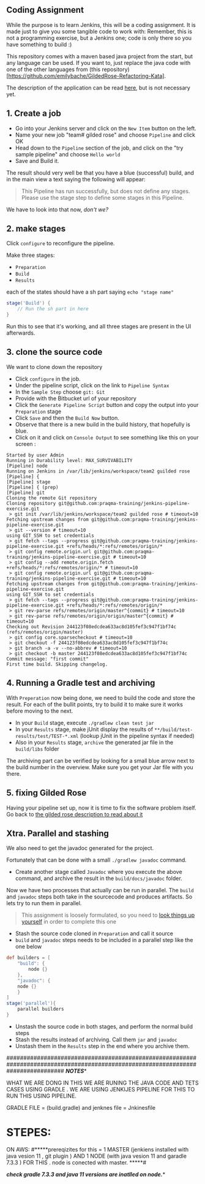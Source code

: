 ## Coding Assignment

While the purpose is to learn Jenkins, this will be a coding assignment. It is made just to give you some tangible code to work with:
Remember, this is not a programming exercise, but a Jenkins one; code is only there so you have something to build :)

This repository comes with a maven based java project from the start, but any language can be used. If you want to, just replace the java code with one of the other languages from (this repository)[https://github.com/emilybache/GildedRose-Refactoring-Kata].

The description of the application can be read [here](gildedrose.md), but is not necessary yet.

## 1. Create a job

* Go into your Jenkins server and click on the `New Item` button on the left.
* Name your new job "team# gilded rose" and choose `Pipeline` and click OK
* Head down to the `Pipeline` section of the job, and click on the "try sample pipeline" and choose `Hello world`
* Save and Build it.

The result should very well be that you have a blue (successful) build, and in the main view a text saying the following will appear:

> This Pipeline has run successfully, but does not define any stages. Please use the stage step to define some stages in this Pipeline.

We have to look into that now, *don't we?*

## 2. make stages

Click `configure` to reconfigure the pipeline.

Make three stages:

* `Preparation`
* `Build`
* `Results`

each of the states should have a sh part saying `echo "stage name"`

``` groovy
stage('Build') {
    // Run the sh part in here
}
```

Run this to see that it's working, and all three stages are present in the UI afterwards.

## 3. clone the source code

We want to clone down the repository

* Click `configure` in the job.
* Under the pipeline script, click on the link to `Pipeline Syntax`
* In the `Sample Step` choose `git: Git`
* Provide with the Bitbucket url of your repository
* Click the `Generate Pipeline Script` button and copy the output into your `Preparation` stage
* Click `Save` and then the `Build Now` button.
* Observe that there is a new build in the build history, that hopefully is blue.
* Click on it and click on `Console Output` to see something like this on your screen :

``` text
Started by user Admin
Running in Durability level: MAX_SURVIVABILITY
[Pipeline] node
Running on Jenkins in /var/lib/jenkins/workspace/team2 guilded rose
[Pipeline] {
[Pipeline] stage
[Pipeline] { (prep)
[Pipeline] git
Cloning the remote Git repository
Cloning repository git@github.com:praqma-training/jenkins-pipeline-exercise.git
 > git init /var/lib/jenkins/workspace/team2 guilded rose # timeout=10
Fetching upstream changes from git@github.com:praqma-training/jenkins-pipeline-exercise.git
 > git --version # timeout=10
using GIT_SSH to set credentials 
 > git fetch --tags --progress git@github.com:praqma-training/jenkins-pipeline-exercise.git +refs/heads/*:refs/remotes/origin/*
 > git config remote.origin.url git@github.com:praqma-training/jenkins-pipeline-exercise.git # timeout=10
 > git config --add remote.origin.fetch +refs/heads/*:refs/remotes/origin/* # timeout=10
 > git config remote.origin.url git@github.com:praqma-training/jenkins-pipeline-exercise.git # timeout=10
Fetching upstream changes from git@github.com:praqma-training/jenkins-pipeline-exercise.git
using GIT_SSH to set credentials 
 > git fetch --tags --progress git@github.com:praqma-training/jenkins-pipeline-exercise.git +refs/heads/*:refs/remotes/origin/*
 > git rev-parse refs/remotes/origin/master^{commit} # timeout=10
 > git rev-parse refs/remotes/origin/origin/master^{commit} # timeout=10
Checking out Revision 244123f08edcdea633ac8d105fef3c947f1bf74c (refs/remotes/origin/master)
 > git config core.sparsecheckout # timeout=10
 > git checkout -f 244123f08edcdea633ac8d105fef3c947f1bf74c
 > git branch -a -v --no-abbrev # timeout=10
 > git checkout -b master 244123f08edcdea633ac8d105fef3c947f1bf74c
Commit message: "first commit"
First time build. Skipping changelog.
```

## 4. Running a Gradle test and archiving

With `Preperation` now being done, we need to build the code and store the result.
For each of the bullit points, try to build it to make sure it works before moving to the next.

* In your `Build` stage,  execute `./gradlew clean test jar`
* In your `Results` stage, make jUnit display the results of `**/build/test-results/test/TEST-*.xml` (lookup jUnit in the pipeline syntax if needed)
* Also in your `Results` stage, `archive` the generated jar file in the `build/libs` folder

The archiving part can be verified by looking for a small blue arrow next to the build number in the overview. Make sure you get your Jar file with you there.

## 5. fixing Gilded Rose

Having your pipeline set up, now it is time to fix the software problem itself. Go back to [the gilded rose description to read about it](gildedrose.md)

## Xtra. Parallel and stashing

We also need to get the javadoc generated for the project.

Fortunately that can be done with a small `./gradlew javadoc` command.

* Create another stage called `Javadoc` where you execute the above command, and archive the result in the `build/docs/javadoc` folder.

Now we have two processes that actually can be run in parallel. The `build` and `javadoc` steps both take in the sourcecode and produces artifacts. So lets try to run them in parallel.

> This assignment is loosely formulated, so you need to [look things up yourself](https://jenkins.io/doc/pipeline/steps/) in order to complete this one

* Stash the source code cloned in `Preparation` and call it source
* `build` and `javadoc` steps needs to be included in a parallel step like the one below

```groovy
def builders = [
	"build": {
		node {}
	},
	"javadoc": {
	node {}
	}
]
stage('parallel'){
	parallel builders
}
```

* Unstash the source code in both stages, and perform the normal build steps
* Stash the results instead of archiving. Call them `jar` and `javadoc`
* Unstash them in the `Results` step in the end where you archive them.

  
#################################################################################################################################
			*****NOTES******
   
WHAT WE ARE DONG IN THIS WE ARE RUNING THE JAVA CODE AND TETS CASES USING GRADLE .
WE ARE USING JENKIJES PIPELINE FOR THIS TO RUN THIS USING PIPELINE.

GRADLE FILE = (build.gradle) and 
jenknes file = Jnkinesfile 

# STEPES: 
ON AWS:
#*****prereqizites for this = 1 MASTER (jenkiens installed  with java vesion 11 , git plugin ) AND 1 NODE (with java vesion 11 and garadle 7.3.3 ) FOR THIS . node is conected with master. *****#

***check gradle 7.3.3 and java 11 versions are inatlled on node.****
